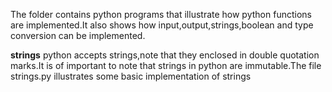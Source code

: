The folder contains python programs that illustrate how python functions are implemented.It also shows how input,output,strings,boolean and type conversion can be implemented.

**strings**
python accepts strings,note that they enclosed in double quotation marks.It is of important to note that strings in python are immutable.The file strings.py illustrates some basic implementation of strings

